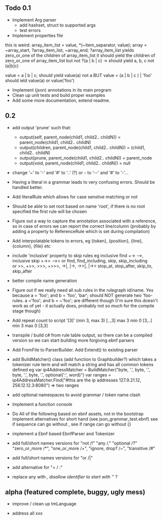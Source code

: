Todo 0.1
---------------

- Implement Arg parser
	- add hashset, struct to supported args
	- test errors
- Implement properties file

this is weird:
array_item_list   = value, *(~item_separator, value);
array			  = ~array_start, ?array_item_list, ~array_end;
?array_item_list 
	yields zero_or_one of the children of array_item_list
	it should yield the children of zero_or_one of array_item_list
	but not ?(a | b | c) -> should yield a, b, c not (a|b|c)

value = a | b | c; should yield value(a) not a BUT value = (a | b | c ) | 'foo' should ield  value(a) or value('foo')

- Implement (json) annotations in its main program
- Clean up unit tests and build proper examples
- Add some more documentation, extend readme.

0.2     
---------
- add output 'prune' 
	such that:  
	- output(self, parent_node(child1, child2.. childN)) =  parent_node(child1, child2.. childN)
	- output(children, parent_node(child1, child2.. childN)) =  (child1, child2.. childN)
	- output(prune, parent_node(child1, child2.. childN)) =  parent_node
	- output(void, parent_node(child1, child2.. childN)) =  null
	
- change '~' to '-' and '#' to '..' (?) or `~` to '--' and '#' to '-'...

- Having a literal in a grammar leads to very confusing errors. Should be handled better.

- Add literalRule which allows for case senstive matching or not

- Should be able to set root based on name 'root', if there is no root specified the first rule will be chosen

- Figure out a way to capture the annotation associated with a reference, so in case of errors we can report the correct line/column
  (probably by adding a property to ReferenceRule which is set during compilation)

- Add interpolatable tokens to errors, eg {token}, {position}, {line}, {column}, {file} etc

- include 'inclusive' property to skip rules eg inclusive find +-> -->, inclusive skip +->> -->>
	  or find, find_including, skip, skip_including  
		or >>, +>>, >>>, +>>>, ->|, |->, ->>|, |->> stop_at, stop_after, skip_to, skip_after

- better compile name generation

-  Figure out if we really need all sub rules in the rulegraph id/name. 
   Yes because a = 'foo'; and b = 'foo', 'bar'; should NOT generate two 'foo-rules. a ='foo'; and b = ~'foo'; are different though
   (I'm sure this doesn't work as of yet - it actually does, probably not so much for the compile stage though)   

- Add repeat count to script '[3]' (min 3, max 3) [..,3] max 3 min 0 [3,..] min 3 max 0 [3,3] 

- transpile / build c# from rule table output, so there can be a compiled version so we can start building more forgiving ebnf parsers

- Add FromFile to ParserBuilder. Add Extend() to existing parser 

- add BuildMatcher() class (add function to Graphbuilder?) which takes a tokenizer rule term and will match a string and has
     all common tokens defined
	eg var ip4AddressMatcher = BuildMatcher("byte, '.', byte, '.', byte, '.', byte, '.', optional(':', word)")
	   var ranges = ip4AddressMatcher.Find("#this are the ip addresses 127.9.21.12, 256.12.12.3:8080") => two ranges

- add optional namespaces to avoid grammar / token name clash 
- Implement a function console


- Do All of the following based on ebnf assets, not in the bootstrap
	implement alternatives for short hand (see json_grammar_test.ebnf)
	see if sequence can go without ,
	see if range can go without {}

- implement a Ebnf based EbnfParser and Tokenizer
- add full/short names versions for "not /!" "any /." "optional /?" "zero_or_more /*", "one_or_more /+", "ignore, drop? /~", "transitive /#"
- add full/short names versions for "or /|"
- add alternative for "= / :"
- replace any with _, disallow identifier to start with '_' ?

alpha (featured complete, buggy, ugly mess)
-------------------------------------------

- improve / clean up tmLanguage

- address all xxx
